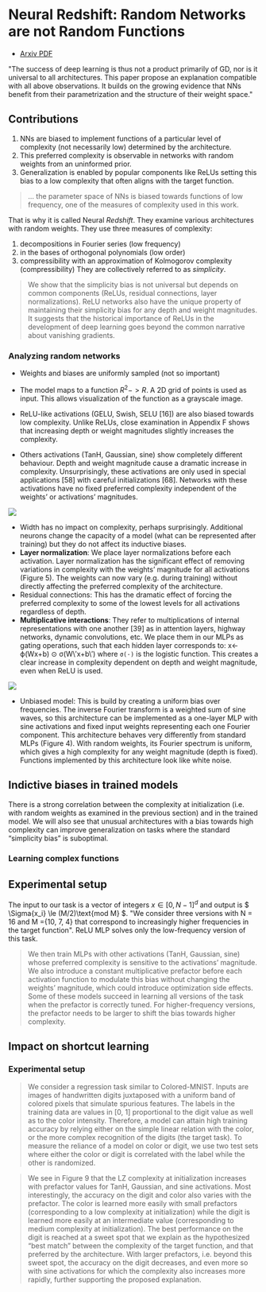 # Neural Redshift: Random Networks are not Random Functions

- [Arxiv PDF](https://arxiv.org/pdf/2403.02241)

"The success of deep learning is thus not a product primarily of GD, nor is it universal to all architectures. This paper propose an explanation compatible with all above observations. It builds on the growing evidence that NNs benefit from their parametrization and the structure of their weight space."

## Contributions
1. NNs are biased to implement functions of a particular level of complexity (not necessarily low) determined
by the architecture.
2. This preferred complexity is observable in networks with random weights from an uninformed prior.
3. Generalization is enabled by popular components like ReLUs setting this bias to a low complexity that often aligns with the target function.

> ... the parameter space of NNs is biased towards functions of low frequency, one of the measures of complexity used in this work.

That is why it is called Neural _Redshift_. They examine various architectures with random weights. They use three measures of complexity:
1. decompositions in Fourier series (low frequency)
2. in the bases of orthogonal polynomials (low order)
3. compressibility with an approximation of Kolmogorov complexity (compressibility)
They are collectively referred to as _simplicity_.

> We show that the simplicity bias is not universal but depends on common components (ReLUs, residual connections, layer normalizations). ReLU networks also have the unique property of maintaining their simplicity bias for any depth and weight magnitudes. It suggests that the historical importance of ReLUs in the development of deep learning goes beyond the common narrative about vanishing gradients.

### Analyzing random networks
- Weights and biases are uniformly sampled (not so important)
- The model maps to a function $R^2 -> R$. A 2D grid of points is used as input. This allows visualization of the function as a grayscale image.

- ReLU-like activations (GELU, Swish, SELU [16]) are also biased towards low complexity. Unlike ReLUs, close examination in Appendix F shows that increasing depth or weight magnitudes slightly increases the complexity.
- Others activations (TanH, Gaussian, sine) show completely different behaviour. Depth and weight magnitude cause a dramatic increase in complexity. Unsurprisingly, these activations are only used in special applications [58] with careful initializations [68]. Networks with these activations have no fixed preferred complexity independent of the weights’ or activations’ magnitudes.

![](https://github.com/vinsis/math-and-ml-notes/blob/fa0163f771c352a665fcd3c4f3cb3607eb5d7451/images/redshift_table1.jpg)

- Width has no impact on complexity, perhaps surprisingly. Additional neurons change the capacity of a model (what can be represented after training) but they do not affect its inductive biases.
- __Layer normalization__: We place layer normalizations before each activation. Layer normalization has the significant effect of removing variations in complexity with the weights’ magnitude for all activations (Figure 5). The weights can now vary (e.g. during training) without directly affecting the preferred complexity of the architecture.
- Residual connections: This has the dramatic effect of forcing the preferred complexity to some of the lowest levels for all activations regardless of depth.
- __Multiplicative interactions__: They refer to multiplications of internal representations with one another [39] as in attention layers, highway networks, dynamic convolutions, etc. We place them in our MLPs as gating operations, such that each hidden layer corresponds to: x← ϕ(Wx+b) ⊙ σ(W\′x+b\′)
where `σ(·)` is the logistic function. This creates a clear increase in complexity dependent on depth and weight magnitude, even when ReLU is used.

![](https://github.com/vinsis/math-and-ml-notes/blob/fa0163f771c352a665fcd3c4f3cb3607eb5d7451/images/redshift_fig5.png)

- Unbiased model: This is build by creating a uniform bias over frequencies. The inverse Fourier transform is a weighted sum of sine waves, so this architecture can be implemented as a one-layer MLP with sine activations and fixed input weights representing each one Fourier component. This architecture behaves very differently from standard MLPs (Figure 4). With random weights, its Fourier spectrum is uniform, which gives a high complexity for any weight magnitude (depth is fixed). Functions implemented by this architecture look like white noise.

## Indictive biases in trained models
There is a strong correlation between the complexity at initialization (i.e. with random weights as examined in the previous section) and in the trained model. We will also see that unusual architectures with a bias towards high complexity can improve generalization on tasks where the standard “simplicity bias” is suboptimal.

### Learning complex functions

## Experimental setup
The input to our task is a vector of integers $x ∈ [0, N-1]^d$ and output is $ \Sigma{x_i} \le (M/2)\text{mod M} $. "We consider three versions with N = 16 and M ={10, 7, 4} that correspond to increasingly higher frequencies in the target function". ReLU MLP solves only the low-frequency version of this task.

> We then train MLPs with other
activations (TanH, Gaussian, sine) whose preferred complexity is sensitive to the activations’ magnitude. We also introduce a constant multiplicative prefactor before each activation function to modulate this bias without changing the weights’ magnitude, which could introduce optimization side effects. Some of these models succeed in learning all versions of the task when the prefactor is correctly tuned. For higher-frequency versions, the prefactor needs to be larger to shift the bias towards higher complexity.

## Impact on shortcut learning
### Experimental setup
> We consider a regression task similar to Colored-MNIST. Inputs are images of handwritten digits juxtaposed with a uniform band of colored pixels that simulate spurious features. The labels in the training data are values in [0, 1] proportional to the digit value as well as to the color intensity. Therefore, a model can attain high training accuracy by relying either on the simple linear relation with the color, or the more complex recognition of the digits (the target task). To measure the reliance of a model on color or digit, we use two test sets where either the color or digit is correlated with the label while the other is randomized.

> We see in Figure 9 that the LZ complexity at initialization increases with prefactor values for TanH, Gaussian, and sine activations. Most interestingly, the accuracy on the digit and color also varies with the prefactor. The color is learned more easily with small prefactors (corresponding to a low complexity at initialization) while the digit is learned more easily at an intermediate value (corresponding to medium complexity at initialization). The best performance on the digit is reached at a sweet spot that we explain as the hypothesized “best match” between the complexity of the target function, and that preferred by the architecture. With larger prefactors, i.e. beyond this sweet spot, the accuracy on the digit decreases, and even more so with sine activations for which the complexity also increases more rapidly, further supporting the proposed explanation.